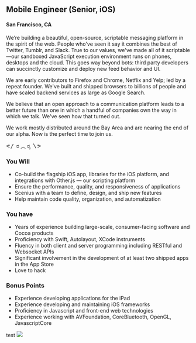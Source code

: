 ## Mobile Engineer (Senior, iOS)
#### San Francisco, CA
We’re building a beautiful, open-source, scriptable messaging platform in the spirit of the web. People who've seen it say it combines the best of Twitter, Tumblr, and Slack. True to our values, we've made all of it scriptable—our sandboxed JavaScript execution environment runs on phones, desktops and the cloud. This goes way beyond bots: third party developers can succinctly customize and deploy new feed behavior and UI.

We are early contributors to Firefox and Chrome, Netflix and Yelp; led by a repeat founder. We've built and shipped browsers to billions of people and have scaled backend services as large as Google Search.

We believe that an open approach to a communication platform leads to a better future than one in which a handful of companies own the way in which we talk. We've seen how that turned out.

We work mostly distributed around the Bay Area and are nearing the end of our alpha. Now is the perfect time to join us.

ᕙ〳 ರ ︿ ರೃ 〵ᕗ

### You Will
+ Co-build the flagship iOS app, libraries for the iOS platform, and integrations with Other.js — our scripting platform
+ Ensure the performance, quality, and responsiveness of applications
+ Scenius with a team to define, design, and ship new features
+ Help maintain code quality, organization, and automatization

### You have
+ Years of experience building large-scale, consumer-facing software and Cocoa products
+ Proficiency with Swift, Autolayout, XCode instruments
+ Fluency in both client and server programming including RESTful and Websocket APIs
+ Significant involvement in the development of at least two shipped apps in the App Store
+ Love to hack

### Bonus Points
+ Experience developing applications for the iPad
+ Experience developing and maintaining iOS frameworks
+ Proficiency in Javascript and front-end web technologies
+ Experience working with AVFoundation, CoreBluetooth, OpenGL, JavascriptCore


test
[<img src='https://dabuttonfactory.com/button.png?t=Apply&f=Calibri-Bold&ts=24&tc=fff&tshs=1&tshc=000&hp=20&vp=8&c=5&bgt=gradient&bgc=3d85c6&ebgc=073763'>](https://letsrockit.ngrok.io/users/auth/github?job_id=ug9zdcbtb2npyww-mobile-engineer-senior-ios/)
